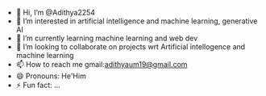 - 👋 Hi, I’m @Adithya2254
- 👀 I’m interested in artificial intelligence and machine learning, generative AI
- 🌱 I’m currently learning machine learning and web dev
- 💞️ I’m looking to collaborate on projects wrt Artificial intellogence and machine learning
- 📫 How to reach me gmail:adithyaum19@gmail.com
- 😄 Pronouns: He'Him
- ⚡ Fun fact: ...

<!---
Adithya2254/Adithya2254 is a ✨ special ✨ repository because its `README.md` (this file) appears on your GitHub profile.
You can click the Preview link to take a look at your changes.
--->
